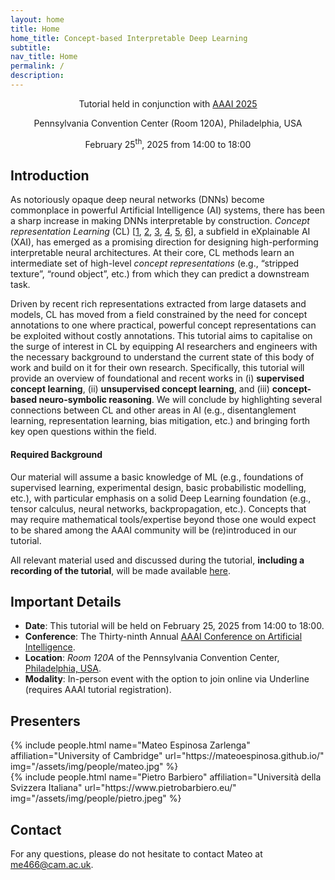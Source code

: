 ```yaml
---
layout: home
title: Home
home_title: Concept-based Interpretable Deep Learning
subtitle:
nav_title: Home
permalink: /
description:
---
```


<div style="margin: auto; text-align: center;">
  Tutorial held in conjunction with <a href="https://aaai.org/conference/aaai/aaai-25/">AAAI 2025</a><br>

  Pennsylvania Convention Center (Room 120A), Philadelphia, USA<br>

  February 25<sup>th</sup>, 2025 from 14:00 to 18:00<br>

</div>

## Introduction

As notoriously opaque deep neural networks (DNNs) become commonplace in powerful Artificial Intelligence (AI) systems, there has been a sharp increase in making DNNs interpretable by construction. *Concept representation Learning* (CL) \[[1](https://proceedings.mlr.press/v80/kim18d.html), [2](https://netdissect.csail.mit.edu/), [3](https://proceedings.mlr.press/v119/koh20a.html), [4](https://www.nature.com/articles/s42256-020-00265-z), [5](https://arxiv.org/abs/2209.09056), [6](https://arxiv.org/abs/2304.14068)\], a subfield in eXplainable AI (XAI), has emerged as a promising direction for designing high-performing interpretable neural architectures. At their core, CL methods learn an intermediate set of high-level *concept representations* (e.g., “stripped texture”, “round object”, etc.) from which they can predict a downstream task.

Driven by recent rich representations extracted from large datasets and models, CL has moved from a field constrained by the need for concept annotations to one where practical, powerful concept representations can be exploited without costly annotations. This tutorial aims to capitalise on the surge of interest in CL by equipping AI researchers and engineers with the necessary background to understand the current state of this body of work and build on it for their own research. Specifically, this tutorial will provide an overview of foundational and recent works in (i) **supervised concept learning**, (ii) **unsupervised concept learning**, and (iii) **concept-based neuro-symbolic reasoning**. We will conclude by highlighting several connections between CL and other areas in AI (e.g., disentanglement learning, representation learning, bias mitigation, etc.) and bringing forth key open questions within the field.

#### Required Background

Our material will assume a basic knowledge of ML (e.g., foundations of supervised learning, experimental design, basic probabilistic modelling, etc.), with particular emphasis on a solid Deep Learning foundation (e.g., tensor calculus, neural networks, backpropagation, etc.). Concepts that may require mathematical tools/expertise beyond those one would expect to be shared among the AAAI community will be (re)introduced in our tutorial.

All relevant material used and discussed during the tutorial, **including a recording of the tutorial**, will be made available [here](/tutorial).


## Important Details


- **Date**: This tutorial will be held on February 25, 2025 from 14:00 to 18:00.
- **Conference**: The Thirty-ninth Annual [AAAI Conference on Artificial Intelligence](https://aaai.org/conference/aaai/aaai-25/).
- **Location**: *Room 120A* of the Pennsylvania Convention Center, [Philadelphia, USA](https://g.co/kgs/Ttnk49V).
- **Modality**: In-person event with the option to join online via Underline (requires AAAI tutorial registration).


## Presenters
  <div class="row projects pt-1 pb-1" style="justify-content: center;">
      <div class="col-sm-4">
          {% include people.html name="Mateo Espinosa Zarlenga" affiliation="University of Cambridge" url="https://mateoespinosa.github.io/" img="/assets/img/people/mateo.jpg" %}
      </div>
      <div class="col-sm-4">
        {% include people.html name="Pietro Barbiero" affiliation="Università della Svizzera Italiana" url="https://www.pietrobarbiero.eu/" img="/assets/img/people/pietro.jpeg" %}
      </div>
  </div>


## Contact

For any questions, please do not hesitate to contact Mateo at
[me466@cam.ac.uk](mailto:me466@cam.ac.uk).
